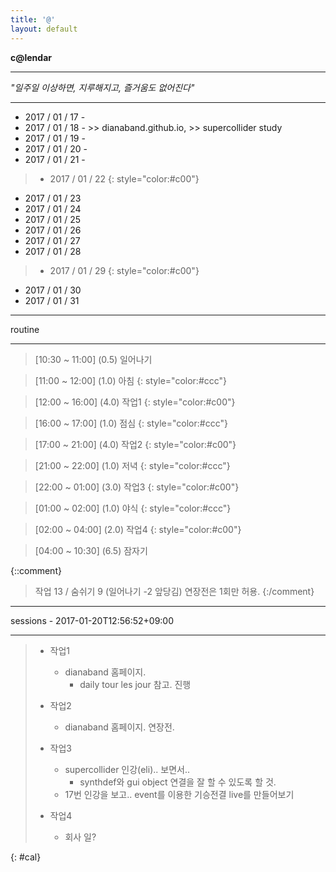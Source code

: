 ```yaml
---
title: '@'
layout: default
---
```


**c@lendar**

---

_"일주일 이상하면, 지루해지고, 즐거움도 없어진다"_

---

* 2017 / 01 / 17 - 
* 2017 / 01 / 18 - >> dianaband.github.io, >> supercollider study
* 2017 / 01 / 19 - 
* 2017 / 01 / 20 - 
* 2017 / 01 / 21 - 

> * 2017 / 01 / 22
{: style="color:#c00"}

* 2017 / 01 / 23
* 2017 / 01 / 24
* 2017 / 01 / 25
* 2017 / 01 / 26
* 2017 / 01 / 27
* 2017 / 01 / 28

> * 2017 / 01 / 29
{: style="color:#c00"}

* 2017 / 01 / 30
* 2017 / 01 / 31

---

routine

---

> [10:30 ~ 11:00] (0.5) 일어나기

> [11:00 ~ 12:00] (1.0) 아침
{: style="color:#ccc"}

> [12:00 ~ 16:00] (4.0) 작업1
{: style="color:#c00"}

> [16:00 ~ 17:00] (1.0) 점심
{: style="color:#ccc"}

> [17:00 ~ 21:00] (4.0) 작업2
{: style="color:#c00"}

> [21:00 ~ 22:00] (1.0) 저녁
{: style="color:#ccc"}

> [22:00 ~ 01:00] (3.0) 작업3
{: style="color:#c00"}

> [01:00 ~ 02:00] (1.0) 야식
{: style="color:#ccc"}

> [02:00 ~ 04:00] (2.0) 작업4
{: style="color:#c00"}

> [04:00 ~ 10:30] (6.5) 잠자기

{::comment}
> 작업 13 / 숨쉬기 9 (일어나기 -2 앞당김)
> 연장전은 1회만 허용.
{:/comment} 

---

sessions - 2017-01-20T12:56:52+09:00

---

> - 작업1
>   - dianaband 홈페이지.
>     - daily tour les jour 참고. 진행
> 
> - 작업2
>   - dianaband 홈페이지. 연장전.
> 
> - 작업3
>   - supercollider 인강(eli).. 보면서..
>     - synthdef와 gui object 연결을 잘 할 수 있도록 할 것.
>   - 17번 인강을 보고.. event를 이용한 기승전결 live를 만들어보기
> 
> - 작업4
>   - 회사 일?
>
{: #cal}

<style>
#cal ul li {
    margin-left: 20px;
}
#cal ul li ul li {
    margin-left: 40px;
}
</style>


